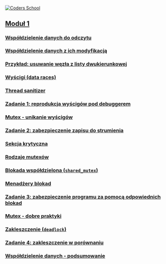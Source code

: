 # 

<a href="https://coders.school">
    <img width="500" data-src="coders_school_logo.png" src="coders_school_logo.png" alt="Coders School" class="plain">
</a>

## [Moduł 1](module1/index.pl.html)

### [Współdzielenie danych do odczytu](module1/01_wspoldzielenie-danych-do-odczytu.pl.md)

### [Współdzielenie danych z ich modyfikacją](module1/02_wspoldzielenie-danych-z-ich-modyfikacja.pl.md)

### [Przykład: usuwanie węzła z listy dwukierunkowej](module1/03_przyklad-usuwanie-wezla-z-listy-dwukierunkowej.pl.md)

### [Wyścigi (data races)](module1/04_wyscigi.pl.md)

### [Thread sanitizer](module1/05_thread-sanitizer.pl.md)

### [Zadanie 1: reprodukcja wyścigów pod debuggerem](module1/06_zadanie1.pl.md)

### [Mutex - unikanie wyścigów](module1/07_mutex-unikanie-wyscigow.pl.md)

### [Zadanie 2: zabezpieczenie zapisu do strumienia](module1/08_zadanie2.pl.md)

### [Sekcja krytyczna](module1/09_sekcja-krytyczna.pl.md)

### [Rodzaje mutexów](module1/10_rodzaje-mutexow.pl.md)

### [Blokada współdzielona (`shared_mutex`)](module1/11_blokada-wspoldzielona.pl.md)

### [Menadżery blokad](module1/12_menadzery-blokad.pl.md)

### [Zadanie 3: zabezpieczenie programu za pomocą odpowiednich blokad](module1/13_zadanie3.pl.md)

### [Mutex - dobre praktyki](module1/14_mutex-dobre-praktyki.pl.md)

### [Zakleszczenie (`deadlock`)](module1/15_zakleszczenie.pl.md)

### [Zadanie 4: zakleszczenie w porównaniu](module1/16_zadanie4.pl.md)

### [Współdzielenie danych - podsumowanie](module1/17_podsumowanie.pl.md)
